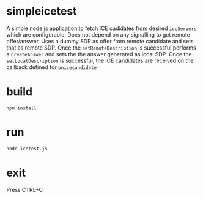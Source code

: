 # simpleicetest
A simple node js application to fetch ICE cadidates from desired `iceServers` which are configurable.
Does not depend on any signalling to get remote offer/answer.
Uses a dummy SDP as offer from remote candidate and sets that as remote SDP.
Once the `setRemoteDescription` is successful performs a `createAnswer` and sets the the answer generated as local SDP.
Once the `setLocalDescription` is successful, the ICE candidates are received on the callback defined for `onicecandidate`

# build
`npm install`

# run
`node icetest.js`

# exit
Press CTRL+C


